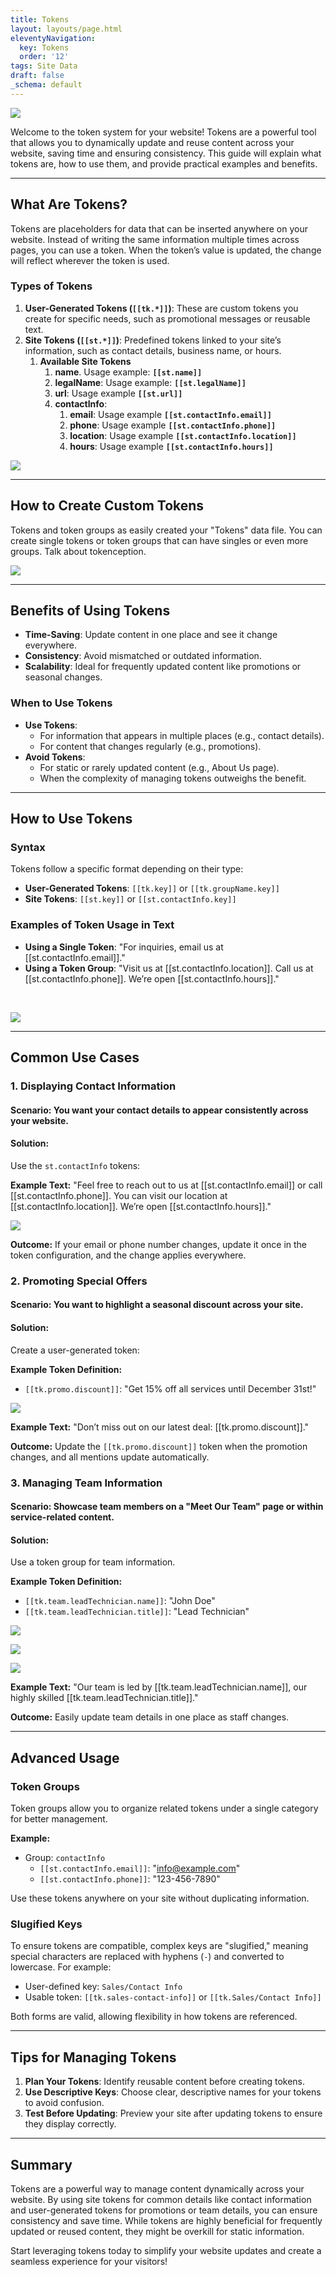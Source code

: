 ```yaml
---
title: Tokens
layout: layouts/page.html
eleventyNavigation:
  key: Tokens
  order: '12'
tags: Site Data
draft: false
_schema: default
---
```

![](/assets/images/uploads/image-93.png)

Welcome to the token system for your website! Tokens are a powerful tool that allows you to dynamically update and reuse content across your website, saving time and ensuring consistency. This guide will explain what tokens are, how to use them, and provide practical examples and benefits.

---

## What Are Tokens?

Tokens are placeholders for data that can be inserted anywhere on your website. Instead of writing the same information multiple times across pages, you can use a token. When the token’s value is updated, the change will reflect wherever the token is used.

### Types of Tokens

1. **User-Generated Tokens (`[[tk.*]]`)**: These are custom tokens you create for specific needs, such as promotional messages or reusable text.
2. **Site Tokens (`[[st.*]]`)**: Predefined tokens linked to your site’s information, such as contact details, business name, or hours.
   1. **Available Site Tokens**
      1. **name**. Usage example: **`[[st.name]]`**
      2. **legalName**: Usage example: **`[[st.legalName]]`**
      3. **url**: Usage example **`[[st.url]]`**
      4. **contactInfo**:
         1. **email**: Usage example **`[[st.contactInfo.email]]`**
         2. **phone**: Usage example **`[[st.contactInfo.phone]]`**
         3. **location**: Usage example **`[[st.contactInfo.location]]`**
         4. **hours**: Usage example **`[[st.contactInfo.hours]]`**

![](/assets/images/uploads/image-89.png)

---

## How to Create Custom Tokens

Tokens and token groups as easily created your "Tokens" data file. You can create single tokens or token groups that can have singles or even more groups. Talk about tokenception.

![](/assets/images/uploads/image-90.png)

---

## Benefits of Using Tokens

* **Time-Saving**: Update content in one place and see it change everywhere.
* **Consistency**: Avoid mismatched or outdated information.
* **Scalability**: Ideal for frequently updated content like promotions or seasonal changes.

### When to Use Tokens

* **Use Tokens**:
  * For information that appears in multiple places (e.g., contact details).
  * For content that changes regularly (e.g., promotions).
* **Avoid Tokens**:
  * For static or rarely updated content (e.g., About Us page).
  * When the complexity of managing tokens outweighs the benefit.

---

## How to Use Tokens

### Syntax

Tokens follow a specific format depending on their type:

* **User-Generated Tokens**: `[[tk.key]]` or `[[tk.groupName.key]]`
* **Site Tokens**: `[[st.key]]` or `[[st.contactInfo.key]]`

### Examples of Token Usage in Text

* **Using a Single Token**: "For inquiries, email us at \[\[st.contactInfo.email\]\]."
* **Using a Token Group**: "Visit us at \[\[st.contactInfo.location\]\]. Call us at \[\[st.contactInfo.phone\]\]. We’re open \[\[st.contactInfo.hours\]\]."

&nbsp;

![](/assets/images/uploads/image-94.png)

---

## Common Use Cases

### **1\. Displaying Contact Information**

#### **Scenario**: You want your contact details to appear consistently across your website.

#### **Solution**:

Use the `st.contactInfo` tokens:

**Example Text:** "Feel free to reach out to us at \[\[st.contactInfo.email\]\] or call \[\[st.contactInfo.phone\]\]. You can visit our location at \[\[st.contactInfo.location\]\]. We’re open \[\[st.contactInfo.hours\]\]."

![](/assets/images/uploads/image-92.png)

**Outcome:** If your email or phone number changes, update it once in the token configuration, and the change applies everywhere.

### **2\. Promoting Special Offers**

#### **Scenario**: You want to highlight a seasonal discount across your site.

#### **Solution**:

Create a user-generated token:

**Example Token Definition:**

* `[[tk.promo.discount]]`: "Get 15% off all services until December 31st!"

![](/assets/images/uploads/image-85.png)

**Example Text:** "Don’t miss out on our latest deal: \[\[tk.promo.discount\]\]."

**Outcome:** Update the `[[tk.promo.discount]]` token when the promotion changes, and all mentions update automatically.

### **3\. Managing Team Information**

#### **Scenario**: Showcase team members on a "Meet Our Team" page or within service-related content.

#### **Solution**:

Use a token group for team information.

**Example Token Definition:**

* `[[tk.team.leadTechnician.name]]`: "John Doe"
* `[[tk.team.leadTechnician.title]]`: "Lead Technician"

![](/assets/images/uploads/image-86.png)

![](/assets/images/uploads/image-87.png)

![](/assets/images/uploads/image-88.png)

**Example Text:** "Our team is led by \[\[tk.team.leadTechnician.name\]\], our highly skilled \[\[tk.team.leadTechnician.title\]\]."

**Outcome:** Easily update team details in one place as staff changes.

---

## Advanced Usage

### Token Groups

Token groups allow you to organize related tokens under a single category for better management.

**Example:**

* Group: `contactInfo`
  * `[[st.contactInfo.email]]`: "[info@example.com]()"
  * `[[st.contactInfo.phone]]`: "123-456-7890"

Use these tokens anywhere on your site without duplicating information.

### Slugified Keys

To ensure tokens are compatible, complex keys are "slugified," meaning special characters are replaced with hyphens (`-`) and converted to lowercase. For example:

* User-defined key: `Sales/Contact Info`
* Usable token: `[[tk.sales-contact-info]]` or `[[tk.Sales/Contact Info]]`

Both forms are valid, allowing flexibility in how tokens are referenced.

---

## Tips for Managing Tokens

1. **Plan Your Tokens**: Identify reusable content before creating tokens.
2. **Use Descriptive Keys**: Choose clear, descriptive names for your tokens to avoid confusion.
3. **Test Before Updating**: Preview your site after updating tokens to ensure they display correctly.

---

## Summary

Tokens are a powerful way to manage content dynamically across your website. By using site tokens for common details like contact information and user-generated tokens for promotions or team details, you can ensure consistency and save time. While tokens are highly beneficial for frequently updated or reused content, they might be overkill for static information.

Start leveraging tokens today to simplify your website updates and create a seamless experience for your visitors!